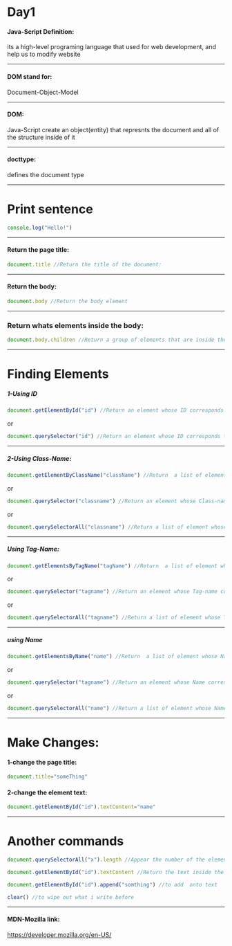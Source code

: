 # Day1

#### Java-Script Definition:

its a high-level programing language that used for web development, and  help us to modify website

---

#### DOM stand for:

Document-Object-Model

---
#### DOM:

Java-Script create an object(entity) that represnts the document and all of the structure inside of it

---
#### docttype:

defines the document type

---
# Print sentence
```javascript
console.log("Hello!")
```
---
#### Return the page title:

```javascript
document.title //Return the title of the document:
```
---
#### Return the body:
```javascript
document.body //Return the body element
```
---
### Return whats elements inside the body:
```javascript
document.body.children //Return a group of elements that are inside the body:
```
---
# Finding Elements
##### 1-Using ID

### 
```javascript
document.getElementById("id") //Return an element whose ID corresponds to the word in the brackets
```

or

```javascript
document.querySelector("id") //Return an element whose ID corresponds to the word in the brackets
```

---
##### 2-Using Class-Name:
```javascript
document.getElementByClassName("className") //Return  a list of element whose Class-name corresponds to the word in the brackets
```

or
```javascript
document.querySelector("classname") //Return an element whose Class-name corresponds to the word in the brackets
```
or 

```javascript
document.querySelectorAll("classname") //Return a list of element whose Class-name corresponds to the word in the brackets
```
---

##### Using Tag-Name:
```javascript
document.getElementsByTagName("tagName") //Return  a list of element whose Tag-name corresponds to the word in the brackets
```

or

```javascript
document.querySelector("tagname") //Return an element whose Tag-name corresponds to the word in the brackets
```

or

```javascript
document.querySelectorAll("tagname") //Return a list of element whose Tag-name corresponds to the word in the brackets
```
---
##### using Name
```javascript
document.getElementsByName("name") //Return  a list of element whose Name corresponds to the word in the brackets
```

or 

```javascript
document.querySelector("tagname") //Return an element whose Name corresponds to the word in the brackets
```

or

```javascript
document.querySelectorAll("name") //Return a list of element whose Name corresponds to the word in the brackets
```
---
# Make Changes:
#### 1-change the page title:
```javascript
document.title="someThing"
```
#### 2-change the element text:
```javascript
document.getElementById("id").textContent="name"
```
---
# Another commands

```javascript
document.querySelectorAll("x").length //Appear the number of the elements that return
```


```javascript
document.getElementById("id").textContent //Return the text inside the element
```


```javascript
document.getElementById("id").append("somthing") //to add  onto text
```

```javascript
clear() //to wipe out what i write before
```
---
#### MDN-Mozilla link:

https://developer.mozilla.org/en-US/


